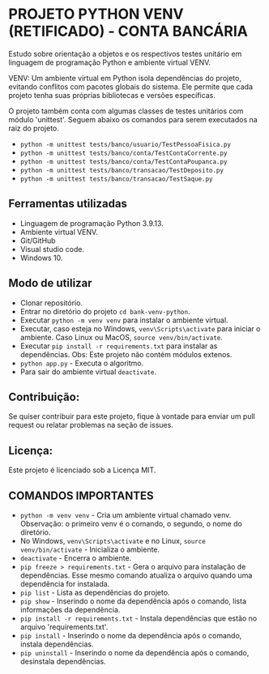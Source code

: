# PROJETO PYTHON VENV (RETIFICADO) - CONTA BANCÁRIA

Estudo sobre orientação a objetos e os respectivos testes unitário em linguagem de programação Python e ambiente virtual VENV.

VENV: Um ambiente virtual em Python isola dependências do projeto, evitando conflitos com pacotes globais do sistema. Ele permite que cada projeto tenha suas próprias bibliotecas e versões específicas.

O projeto também conta com algumas classes de testes unitários com módulo 'unittest'. Seguem abaixo os comandos para serem executados na raiz do projeto.
* ```python -m unittest tests/banco/usuario/TestPessoaFisica.py```
* ```python -m unittest tests/banco/conta/TestContaCorrente.py```
* ```python -m unittest tests/banco/conta/TestContaPoupanca.py```
* ```python -m unittest tests/banco/transacao/TestDeposito.py```
* ```python -m unittest tests/banco/transacao/TestSaque.py```

## Ferramentas utilizadas
* Linguagem de programação Python 3.9.13.
* Ambiente virtual VENV.
* Git/GitHub
* Visual studio code.
* Windows 10.

## Modo de utilizar
* Clonar repositório.
* Entrar no diretório do projeto ```cd bank-venv-python```. 
* Executar ```python -m venv venv``` para instalar o ambiente virtual.
* Executar, caso esteja no Windows, ```venv\Scripts\activate``` para iniciar o ambiente. Caso Linux ou MacOS, ```source venv/bin/activate```.
* Executar ```pip install -r requirements.txt``` para instalar as dependências. Obs: Este projeto não contém módulos extenos.
* ```python app.py``` - Executa o algoritmo.
* Para sair do ambiente virtual ```deactivate```.

## Contribuição:
Se quiser contribuir para este projeto, fique à vontade para enviar um pull request ou relatar problemas na seção de issues.

## Licença:
Este projeto é licenciado sob a Licença MIT.

## COMANDOS IMPORTANTES
* ```python -m venv venv``` - Cria um ambiente virtual chamado venv. Observação: o primeiro venv é o comando, o segundo, o nome do diretório.
* No Windows, ```venv\Scripts\activate``` e no Linux, ```source venv/bin/activate``` - Inicializa o ambiente.
* ```deactivate``` - Encerra o ambiente.
* ```pip freeze > requirements.txt``` - Gera o arquivo para instalação de dependências. Esse mesmo comando atualiza o arquivo quando uma dependência for instalada.
* ```pip list``` - Lista as dependências do projeto.
* ```pip show``` - Inserindo o nome da dependência após o comando, lista informações da dependência.
* ```pip install -r requirements.txt``` - Instala dependências que estão no arquivo 'requirements.txt'.
* ```pip install``` - Inserindo o nome da dependência após o comando, instala dependências.
* ```pip uninstall``` - Inserindo o nome da dependência após o comando, desinstala dependências.